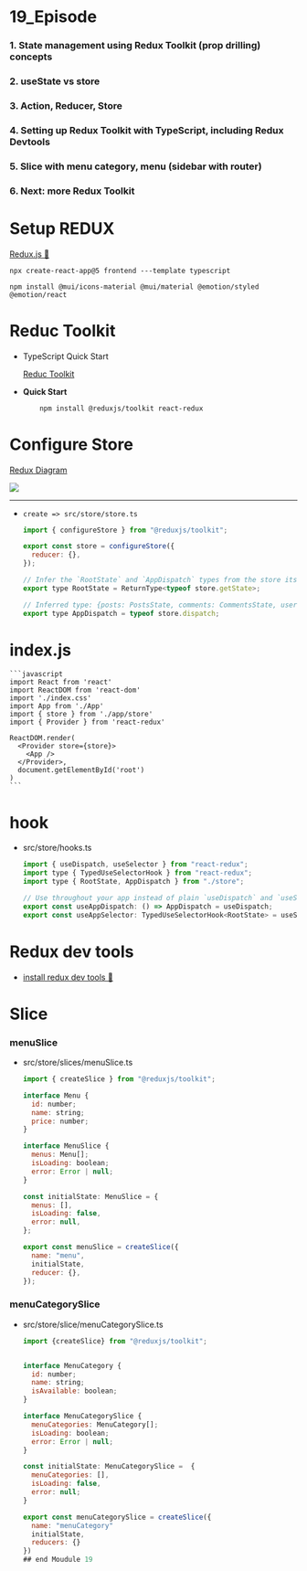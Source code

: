 # 19_Episode

### 1. State management using Redux Toolkit (prop drilling) concepts

### 2. useState vs store

### 3. Action, Reducer, Store

### 4. Setting up Redux Toolkit with TypeScript, including Redux Devtools

### 5. Slice with menu category, menu (sidebar with router)

### 6. Next: more Redux Toolkit

# Setup REDUX

[Redux.js &#128279;](https://redux.js.org/)

    npx create-react-app@5 frontend ---template typescript

    npm install @mui/icons-material @mui/material @emotion/styled @emotion/react

# Reduc Toolkit

- TypeScript Quick Start

  [Reduc Toolkit](https://redux-toolkit.js.org/tutorials/typescript)

- **Quick Start**

          npm install @reduxjs/toolkit react-redux

# Configure Store

[Redux Diagram](https://redux.js.org/assets/images/ReduxDataFlowDiagram-49fa8c3968371d9ef6f2a1486bd40a26.gif)

  <img src="https://redux.js.org/assets/images/ReduxDataFlowDiagram-49fa8c3968371d9ef6f2a1486bd40a26.gif">

<hr>

- `create => src/store/store.ts`

  ```javascript
  import { configureStore } from "@reduxjs/toolkit";

  export const store = configureStore({
    reducer: {},
  });

  // Infer the `RootState` and `AppDispatch` types from the store itself
  export type RootState = ReturnType<typeof store.getState>;

  // Inferred type: {posts: PostsState, comments: CommentsState, users: UsersState}
  export type AppDispatch = typeof store.dispatch;
  ```

# index.js

    ```javascript
    import React from 'react'
    import ReactDOM from 'react-dom'
    import './index.css'
    import App from './App'
    import { store } from './app/store'
    import { Provider } from 'react-redux'

    ReactDOM.render(
      <Provider store={store}>
        <App />
      </Provider>,
      document.getElementById('root')
    )
    ```

# hook

- src/store/hooks.ts

  ```javascript
  import { useDispatch, useSelector } from "react-redux";
  import type { TypedUseSelectorHook } from "react-redux";
  import type { RootState, AppDispatch } from "./store";

  // Use throughout your app instead of plain `useDispatch` and `useSelector`
  export const useAppDispatch: () => AppDispatch = useDispatch;
  export const useAppSelector: TypedUseSelectorHook<RootState> = useSelector;
  ```

# Redux dev tools

- [install redux dev tools &#128279;](https://chromewebstore.google.com/detail/redux-devtools/lmhkpmbekcpmknklioeibfkpmmfibljd)

# Slice

### menuSlice

- src/store/slices/menuSlice.ts

  ```javascript
  import { createSlice } from "@reduxjs/toolkit";

  interface Menu {
    id: number;
    name: string;
    price: number;
  }

  interface MenuSlice {
    menus: Menu[];
    isLoading: boolean;
    error: Error | null;
  }

  const initialState: MenuSlice = {
    menus: [],
    isLoading: false,
    error: null,
  };

  export const menuSlice = createSlice({
    name: "menu",
    initialState,
    reducer: {},
  });
  ```

### menuCategorySlice

- src/store/slice/menuCategorySlice.ts

  ```javascript
  import {createSlice} from "@reduxjs/toolkit";


  interface MenuCategory {
    id: number;
    name: string;
    isAvailable: boolean;
  }

  interface MenuCategorySlice {
    menuCategories: MenuCategory[];
    isLoading: boolean;
    error: Error | null;
  }

  const initialState: MenuCategorySlice =  {
    menuCategories: [],
    isLoading: false,
    error: null;
  }

  export const menuCategorySlice = createSlice({
    name: "menuCategory"
    initialState,
    reducers: {}
  })
  ## end Moudule 19
  ```
